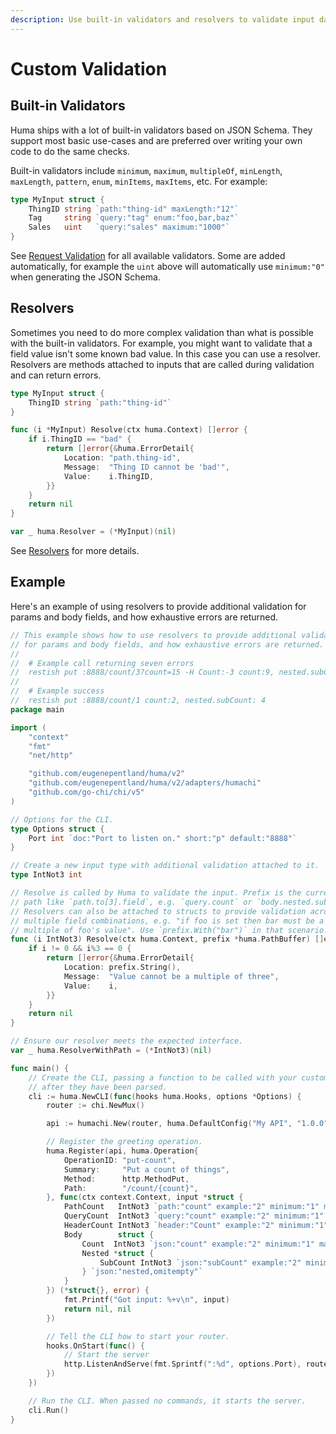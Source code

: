 ```yaml
---
description: Use built-in validators and resolvers to validate input data with whatever rules you need.
---
```


# Custom Validation

## Built-in Validators

Huma ships with a lot of built-in validators based on JSON Schema. They support most basic use-cases and are preferred over writing your own code to do the same checks.

Built-in validators include `minimum`, `maximum`, `multipleOf`, `minLength`, `maxLength`, `pattern`, `enum`, `minItems`, `maxItems`, etc. For example:

```go title="code.go"
type MyInput struct {
	ThingID string `path:"thing-id" maxLength:"12"`
	Tag     string `query:"tag" enum:"foo,bar,baz"`
	Sales   uint   `query:"sales" maximum:"1000"`
}
```

See [Request Validation](../features/request-validation.md) for all available validators. Some are added automatically, for example the `uint` above will automatically use `minimum:"0"` when generating the JSON Schema.

## Resolvers

Sometimes you need to do more complex validation than what is possible with the built-in validators. For example, you might want to validate that a field value isn't some known bad value. In this case you can use a resolver. Resolvers are methods attached to inputs that are called during validation and can return errors.

```go title="code.go"
type MyInput struct {
	ThingID string `path:"thing-id"`
}

func (i *MyInput) Resolve(ctx huma.Context) []error {
	if i.ThingID == "bad" {
		return []error{&huma.ErrorDetail{
			Location: "path.thing-id",
			Message:  "Thing ID cannot be 'bad'",
			Value:    i.ThingID,
		}}
	}
	return nil
}

var _ huma.Resolver = (*MyInput)(nil)
```

See [Resolvers](../features/request-resolvers.md) for more details.

## Example

Here's an example of using resolvers to provide additional validation for params and body fields, and how exhaustive errors are returned.

```go title="code.go" linenums="1"
// This example shows how to use resolvers to provide additional validation
// for params and body fields, and how exhaustive errors are returned.
//
//	# Example call returning seven errors
//	restish put :8888/count/3?count=15 -H Count:-3 count:9, nested.subCount: 6
//
//	# Example success
//	restish put :8888/count/1 count:2, nested.subCount: 4
package main

import (
	"context"
	"fmt"
	"net/http"

	"github.com/eugenepentland/huma/v2"
	"github.com/eugenepentland/huma/v2/adapters/humachi"
	"github.com/go-chi/chi/v5"
)

// Options for the CLI.
type Options struct {
	Port int `doc:"Port to listen on." short:"p" default:"8888"`
}

// Create a new input type with additional validation attached to it.
type IntNot3 int

// Resolve is called by Huma to validate the input. Prefix is the current
// path like `path.to[3].field`, e.g. `query.count` or `body.nested.subCount`.
// Resolvers can also be attached to structs to provide validation across
// multiple field combinations, e.g. "if foo is set then bar must be a
// multiple of foo's value". Use `prefix.With("bar")` in that scenario.
func (i IntNot3) Resolve(ctx huma.Context, prefix *huma.PathBuffer) []error {
	if i != 0 && i%3 == 0 {
		return []error{&huma.ErrorDetail{
			Location: prefix.String(),
			Message:  "Value cannot be a multiple of three",
			Value:    i,
		}}
	}
	return nil
}

// Ensure our resolver meets the expected interface.
var _ huma.ResolverWithPath = (*IntNot3)(nil)

func main() {
	// Create the CLI, passing a function to be called with your custom options
	// after they have been parsed.
	cli := huma.NewCLI(func(hooks huma.Hooks, options *Options) {
		router := chi.NewMux()

		api := humachi.New(router, huma.DefaultConfig("My API", "1.0.0"))

		// Register the greeting operation.
		huma.Register(api, huma.Operation{
			OperationID: "put-count",
			Summary:     "Put a count of things",
			Method:      http.MethodPut,
			Path:        "/count/{count}",
		}, func(ctx context.Context, input *struct {
			PathCount   IntNot3 `path:"count" example:"2" minimum:"1" maximum:"10"`
			QueryCount  IntNot3 `query:"count" example:"2" minimum:"1" maximum:"10"`
			HeaderCount IntNot3 `header:"Count" example:"2" minimum:"1" maximum:"10"`
			Body        struct {
				Count  IntNot3 `json:"count" example:"2" minimum:"1" maximum:"10"`
				Nested *struct {
					SubCount IntNot3 `json:"subCount" example:"2" minimum:"1" maximum:"10"`
				} `json:"nested,omitempty"`
			}
		}) (*struct{}, error) {
			fmt.Printf("Got input: %+v\n", input)
			return nil, nil
		})

		// Tell the CLI how to start your router.
		hooks.OnStart(func() {
			// Start the server
			http.ListenAndServe(fmt.Sprintf(":%d", options.Port), router)
		})
	})

	// Run the CLI. When passed no commands, it starts the server.
	cli.Run()
}
```
